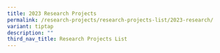 ```yaml
---
title: 2023 Research Projects
permalink: /research-projects/research-projects-list/2023-research/
variant: tiptap
description: ""
third_nav_title: Research Projects List
---
```

